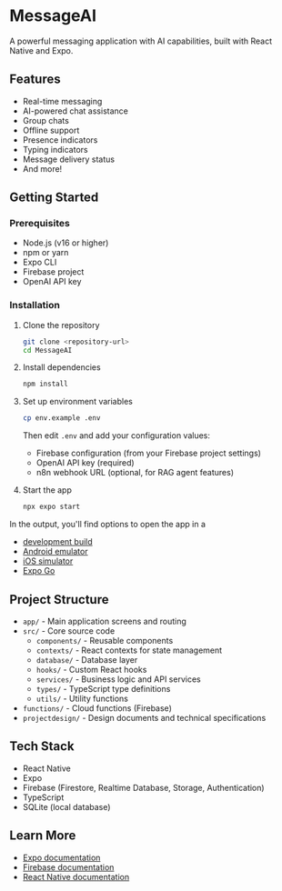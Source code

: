 # MessageAI

A powerful messaging application with AI capabilities, built with React Native and Expo.

## Features

- Real-time messaging
- AI-powered chat assistance
- Group chats
- Offline support
- Presence indicators
- Typing indicators
- Message delivery status
- And more!

## Getting Started

### Prerequisites

- Node.js (v16 or higher)
- npm or yarn
- Expo CLI
- Firebase project
- OpenAI API key

### Installation

1. Clone the repository

   ```bash
   git clone <repository-url>
   cd MessageAI
   ```

2. Install dependencies

   ```bash
   npm install
   ```

3. Set up environment variables

   ```bash
   cp env.example .env
   ```

   Then edit `.env` and add your configuration values:
   - Firebase configuration (from your Firebase project settings)
   - OpenAI API key (required)
   - n8n webhook URL (optional, for RAG agent features)

4. Start the app

   ```bash
   npx expo start
   ```

In the output, you'll find options to open the app in a

- [development build](https://docs.expo.dev/develop/development-builds/introduction/)
- [Android emulator](https://docs.expo.dev/workflow/android-studio-emulator/)
- [iOS simulator](https://docs.expo.dev/workflow/ios-simulator/)
- [Expo Go](https://expo.dev/go)

## Project Structure

- `app/` - Main application screens and routing
- `src/` - Core source code
  - `components/` - Reusable components
  - `contexts/` - React contexts for state management
  - `database/` - Database layer
  - `hooks/` - Custom React hooks
  - `services/` - Business logic and API services
  - `types/` - TypeScript type definitions
  - `utils/` - Utility functions
- `functions/` - Cloud functions (Firebase)
- `projectdesign/` - Design documents and technical specifications

## Tech Stack

- React Native
- Expo
- Firebase (Firestore, Realtime Database, Storage, Authentication)
- TypeScript
- SQLite (local database)

## Learn More

- [Expo documentation](https://docs.expo.dev/)
- [Firebase documentation](https://firebase.google.com/docs)
- [React Native documentation](https://reactnative.dev/)
